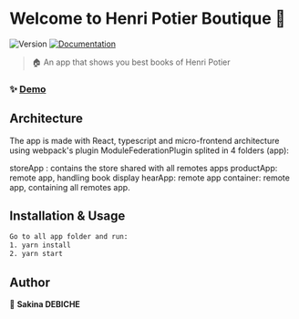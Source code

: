 # Welcome to Henri Potier Boutique 👋
![Version](https://img.shields.io/badge/version-0.0.1-blue.svg?cacheSeconds=2592000)
[![Documentation](https://img.shields.io/badge/documentation-yes-brightgreen.svg)]()

> 🏠 An app that shows you best books of Henri Potier


### ✨ [Demo](http://localhost:8080/)

## Architecture

The app is made with React, typescript and micro-frontend architecture using webpack's plugin ModuleFederationPlugin splited in 4 folders (app):

storeApp : contains the store shared with all remotes apps
productApp: remote app, handling book display
hearApp: remote app
container: remote app, containing all remotes app.

## Installation & Usage

```sh
Go to all app folder and run:
1. yarn install
2. yarn start
```

## Author

👤 **Sakina DEBICHE**
